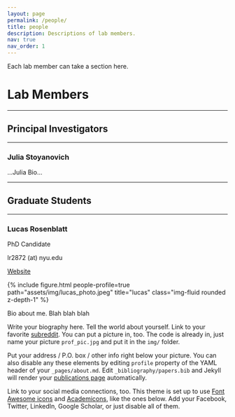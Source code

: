 ```yaml
---
layout: page
permalink: /people/
title: people
description: Descriptions of lab members.
nav: true
nav_order: 1
---
```


Each lab member can take a section here.

# Lab Members
***
## Principal Investigators
***
### Julia Stoyanovich
...Julia Bio...

***
## Graduate Students
***
### Lucas Rosenblatt


PhD Candidate

lr2872 (at) nyu.edu

[Website](https://www.lucasrosenblatt.com/)

{% include figure.html people-profile=true path="assets/img/lucas_photo.jpeg" title="lucas" class="img-fluid rounded z-depth-1" %}

Bio about me. Blah blah blah

Write your biography here. Tell the world about yourself. Link to your favorite [subreddit](http://reddit.com). You can put a picture in, too. The code is already in, just name your picture `prof_pic.jpg` and put it in the `img/` folder.

Put your address / P.O. box / other info right below your picture. You can also disable any these elements by editing `profile` property of the YAML header of your `_pages/about.md`. Edit `_bibliography/papers.bib` and Jekyll will render your [publications page](/al-folio/publications/) automatically.

Link to your social media connections, too. This theme is set up to use [Font Awesome icons](http://fortawesome.github.io/Font-Awesome/) and [Academicons](https://jpswalsh.github.io/academicons/), like the ones below. Add your Facebook, Twitter, LinkedIn, Google Scholar, or just disable all of them.